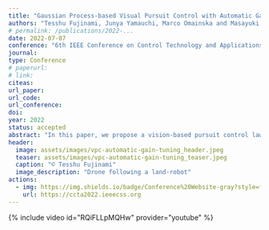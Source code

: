```yaml
---
title: "Gaussian Process-based Visual Pursuit Control with Automatic Gain Tuning"
authors: "Tesshu Fujinami, Junya Yamauchi, Marco Omainska and Masayuki Fujita"
# permalink: /publications/2022-...
date: 2022-07-07
conference: "6th IEEE Conference on Control Technology and Applications (CCTA)"
journal:
type: Conference
# paperurl:
# link:
citeas:
url_paper:
url_code:
url_conference:
doi:
year: 2022
status: accepted
abstract: "In this paper, we propose a vision-based pursuit control law with uncertainty estimates of the target motion by Gaussian process (GP) regression. We consider a situation where a robot equipped with a visual sensor pursues a target whose velocity is unknown. First, we introduce a GP-based target motion estimation. In addition, we propose an observer- based controller that automatically tunes the feedback gains by quantifying the upper bound on the uncertainty of the target motion with a GP estimate. Second, we provide the theoretical guarantee that the control error and the estimation error are uniformly ultimately bounded with high probability. Finally, we verify the effectiveness of the proposed controller via simulations and experiments."
header:
  image: assets/images/vpc-automatic-gain-tuning_header.jpeg
  teaser: assets/images/vpc-automatic-gain-tuning_teaser.jpeg
  caption: "© Tesshu Fujinami"
  image_description: "Drone following a land-robot"
actions:
  - img: https://img.shields.io/badge/Conference%20Website-gray?style=for-the-badge&logo=safari&logoColor=white
    url: https://ccta2022.ieeecss.org
---
```


{% include video id="RQiFLLpMQHw" provider="youtube" %}
